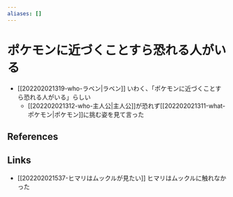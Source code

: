 ```yaml
---
aliases: []
---
```

# ポケモンに近づくことすら恐れる人がいる

- [[202202021319-who-ラベン|ラベン]] いわく、「ポケモンに近づくことすら恐れる人がいる」らしい
	- [[202202021312-who-主人公|主人公]]が恐れず[[202202021311-what-ポケモン|ポケモン]]に挑む姿を見て言った

## References



## Links

- [[202202021537-ヒマリはムックルが見たい]] ヒマリはムックルに触れなかった
